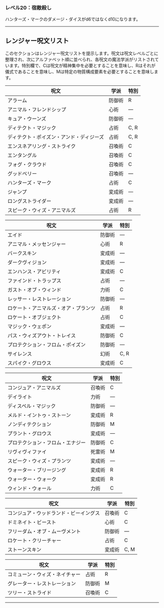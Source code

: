 ### レベル20：宿敵殺し

ハンターズ・マークのダメージ・ダイスがd6ではなくd10になります。

---

## レンジャー呪文リスト

このセクションはレンジャー呪文リストを提示します。呪文は呪文レベルごとに整理され、次にアルファベット順に並べられ、各呪文の魔法学派がリストされています。特別欄で、Cは呪文が精神集中を必要とすることを意味し、Rはそれが儀式であることを意味し、Mは特定の物質構成要素を必要とすることを意味します。


| 呪文 | 学派 | 特別 |
|------|------|------|
| アラーム | 防御術 | R |
| アニマル・フレンドシップ | 心術 | — |
| キュア・ウーンズ | 防御術 | — |
| ディテクト・マジック | 占術 | C, R |
| ディテクト・ポイズン・アンド・ディジーズ | 占術 | C, R |
| エンスネアリング・ストライク | 召喚術 | C |
| エンタングル | 召喚術 | C |
| フォグ・クラウド | 召喚術 | C |
| グッドベリー | 召喚術 | — |
| ハンターズ・マーク | 占術 | C |
| ジャンプ | 変成術 | — |
| ロングストライダー | 変成術 | — |
| スピーク・ウィズ・アニマルズ | 占術 | R |


| 呪文 | 学派 | 特別 |
|------|------|------|
| エイド | 防御術 | — |
| アニマル・メッセンジャー | 心術 | R |
| バークスキン | 変成術 | — |
| ダークヴィジョン | 変成術 | — |
| エンハンス・アビリティ | 変成術 | C |
| ファインド・トラップス | 占術 | — |
| ガスト・オブ・ウィンド | 力術 | C |
| レッサー・レストレーション | 防御術 | — |
| ロケート・アニマルズ・オア・プランツ | 占術 | R |
| ロケート・オブジェクト | 占術 | C |
| マジック・ウェポン | 変成術 | — |
| パス・ウィズアウト・トレイス | 防御術 | C |
| プロテクション・フロム・ポイズン | 防御術 | — |
| サイレンス | 幻術 | C, R |
| スパイク・グロウス | 変成術 | C |


| 呪文 | 学派 | 特別 |
|------|------|------|
| コンジュア・アニマルズ | 召喚術 | C |
| デイライト | 力術 | — |
| ディスペル・マジック | 防御術 | — |
| メルド・イントゥ・ストーン | 変成術 | R |
| ノンディテクション | 防御術 | M |
| プラント・グロウス | 変成術 | — |
| プロテクション・フロム・エナジー | 防御術 | C |
| リヴィヴィファイ | 死霊術 | M |
| スピーク・ウィズ・プランツ | 変成術 | — |
| ウォーター・ブリージング | 変成術 | R |
| ウォーター・ウォーク | 変成術 | R |
| ウィンド・ウォール | 力術 | C |


| 呪文 | 学派 | 特別 |
|------|------|------|
| コンジュア・ウッドランド・ビーイングス | 召喚術 | C |
| ドミネイト・ビースト | 心術 | C |
| フリーダム・オブ・ムーヴメント | 防御術 | — |
| ロケート・クリーチャー | 占術 | C |
| ストーンスキン | 変成術 | C, M |


| 呪文 | 学派 | 特別 |
|------|------|------|
| コミューン・ウィズ・ネイチャー | 占術 | R |
| グレーター・レストレーション | 防御術 | M |
| ツリー・ストライド | 召喚術 | C |

---
